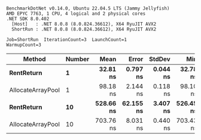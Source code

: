 ```

BenchmarkDotNet v0.14.0, Ubuntu 22.04.5 LTS (Jammy Jellyfish)
AMD EPYC 7763, 1 CPU, 4 logical and 2 physical cores
.NET SDK 8.0.402
  [Host]   : .NET 8.0.8 (8.0.824.36612), X64 RyuJIT AVX2
  ShortRun : .NET 8.0.8 (8.0.824.36612), X64 RyuJIT AVX2

Job=ShortRun  IterationCount=3  LaunchCount=1  
WarmupCount=3  

```
| Method            | Number | Mean      | Error     | StdDev   | Min       | Max       | Allocated |
|------------------ |------- |----------:|----------:|---------:|----------:|----------:|----------:|
| **RentReturn**        | **1**      |  **32.81 ns** |  **0.797 ns** | **0.044 ns** |  **32.78 ns** |  **32.86 ns** |         **-** |
| AllocateArrayPool | 1      |  98.18 ns |  2.144 ns | 0.118 ns |  98.10 ns |  98.31 ns |         - |
| **RentReturn**        | **10**     | **528.66 ns** | **62.155 ns** | **3.407 ns** | **526.45 ns** | **532.58 ns** |         **-** |
| AllocateArrayPool | 10     | 703.76 ns |  8.031 ns | 0.440 ns | 703.43 ns | 704.26 ns |         - |
